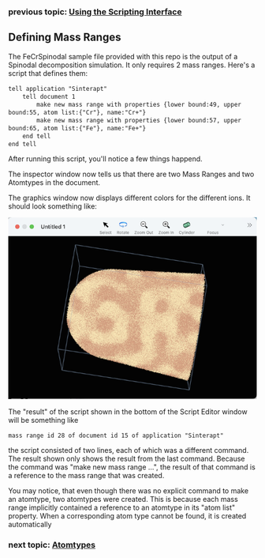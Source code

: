### previous topic: [Using the Scripting Interface](docs/TheScriptingInterface.md)


## Defining Mass Ranges

The FeCrSpinodal sample file provided with this repo is the output of a Spinodal decomposition simulation.  It only requires 2 mass ranges. Here's a script that defines them:

```
tell application "Sinterapt"
    tell document 1
        make new mass range with properties {lower bound:49, upper bound:55, atom list:{"Cr"}, name:"Cr+"}
        make new mass range with properties {lower bound:57, upper bound:65, atom list:{"Fe"}, name:"Fe+"}
    end tell
end tell
```
 
After running this script, you'll notice a few things happend.

The inspector window now tells us that there are two Mass Ranges and two Atomtypes in the document.

The graphics window now displays different colors for the different ions.  It should look something like:

![image](images/SpinodalGraphicsWindowColors.png "The spinodal structure seen in the graphics window")

The "result" of the script shown in the bottom of the Script Editor window will be something like 

```
mass range id 28 of document id 15 of application "Sinterapt"
```   

the script consisted of two lines, each of which was a different command. The result shown only shows the result from the last command.  Because the command was "make new mass range ...", the result of that command is a reference to the mass range that was created. 

You may notice, that even though there was no explicit command to make an atomtype, two atomtypes were created.  This is because each mass range implicitly contained a reference to an atomtype in its "atom list" property.  When a corresponding atom type cannot be found, it is created automatically

### next topic: [Atomtypes](docs/Atomtypes.md)
